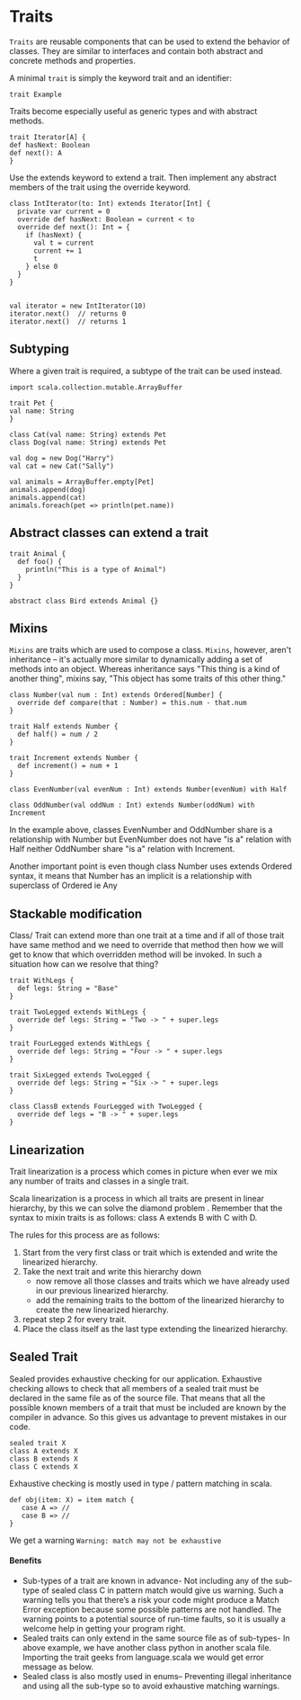 # Traits

`Traits` are reusable components that can be used to extend the behavior of classes. They are similar to interfaces and contain both abstract and concrete methods and properties.

A minimal `trait` is simply the keyword trait and an identifier:
```
trait Example
```

Traits become especially useful as generic types and with abstract methods.

```
trait Iterator[A] {
def hasNext: Boolean
def next(): A
}
```

Use the extends keyword to extend a trait. Then implement any abstract members of the trait using the override keyword. 

``` 
class IntIterator(to: Int) extends Iterator[Int] {
  private var current = 0
  override def hasNext: Boolean = current < to
  override def next(): Int = {
    if (hasNext) {
      val t = current
      current += 1
      t
    } else 0
  }
}


val iterator = new IntIterator(10)
iterator.next()  // returns 0
iterator.next()  // returns 1
```

## Subtyping
Where a given trait is required, a subtype of the trait can be used instead.

```
import scala.collection.mutable.ArrayBuffer

trait Pet {
val name: String
}

class Cat(val name: String) extends Pet
class Dog(val name: String) extends Pet

val dog = new Dog("Harry")
val cat = new Cat("Sally")

val animals = ArrayBuffer.empty[Pet]
animals.append(dog)
animals.append(cat)
animals.foreach(pet => println(pet.name))
```

## Abstract classes can extend a trait

```
trait Animal {
  def foo() {
    println("This is a type of Animal")
  }
}

abstract class Bird extends Animal {}
``` 
## Mixins
`Mixins` are traits which are used to compose a class.
`Mixins`, however, aren't inheritance – it's actually more similar to dynamically adding a set of methods into an object. Whereas inheritance says "This thing is a kind of another thing", mixins say, "This object has some traits of this other thing."
```
class Number(val num : Int) extends Ordered[Number] {
  override def compare(that : Number) = this.num - that.num
}

trait Half extends Number {
  def half() = num / 2
}

trait Increment extends Number {
  def increment() = num + 1
}

class EvenNumber(val evenNum : Int) extends Number(evenNum) with Half

class OddNumber(val oddNum : Int) extends Number(oddNum) with Increment
```

In the example above, classes EvenNumber and OddNumber share is a relationship with Number but EvenNumber does not have "is a" relation with Half neither OddNumber share "is a" relation with Increment.

Another important point is even though class Number uses extends Ordered syntax, it means that Number has an implicit is a relationship with superclass of Ordered ie Any

## Stackable modification
Class/ Trait can extend more than one trait at a time and if all of those trait have same method and we need to override that method then how we will get to know that which overridden method will be invoked. In such a situation how can we resolve that thing?


``` 
trait WithLegs {
  def legs: String = "Base"
}

trait TwoLegged extends WithLegs {
  override def legs: String = "Two -> " + super.legs
}

trait FourLegged extends WithLegs {
  override def legs: String = "Four -> " + super.legs
}

trait SixLegged extends TwoLegged {
  override def legs: String = "Six -> " + super.legs
}

class ClassB extends FourLegged with TwoLegged {
  override def legs = "B -> " + super.legs
}
```

## Linearization
Trait linearization is a process which comes in picture when ever we mix any number of traits and classes in a single trait.

Scala linearization is a process in which all traits are present in linear hierarchy, by this we can solve the diamond problem . Remember that the syntax to mixin traits is as follows: class A extends B with C with D.

The rules for this process are as follows:
1. Start from the very first class or trait which is extended and write the linearized hierarchy.
2. Take the next trait and write this hierarchy down
   * now remove all those classes and traits which we have already used in our previous linearized hierarchy.
   * add the remaining traits to the bottom of the linearized hierarchy to create the new linearized hierarchy.
3. repeat step 2 for every trait.
4. Place the class itself as the last type extending the linearized hierarchy.

## Sealed Trait 

Sealed provides exhaustive checking for our application. Exhaustive checking allows to check that all members of a sealed trait must be declared in the same file as of the source file. That means that all the possible known members of a trait that must be included are known by the compiler in advance. So this gives us advantage to prevent mistakes in our code. 

``` 
sealed trait X
class A extends X
class B extends X
class C extends X
```

Exhaustive checking is mostly used in type / pattern matching in scala. 

``` 
def obj(item: X) = item match {
   case A => //
   case B => //
}
```
We get a warning `Warning: match may not be exhaustive`

#### Benefits
* Sub-types of a trait are known in advance- Not including any of the sub-type of sealed class C in pattern match would give us warning. Such a warning tells you that there’s a risk your code might produce a Match Error exception because some possible patterns are not handled. The warning points to a potential source of run-time faults, so it is usually a welcome help in getting your program right.
* Sealed traits can only extend in the same source file as of sub-types- In above example, we have another class python in another scala file. Importing the trait geeks from language.scala we would get error message as below.
* Sealed class is also mostly used in enums– Preventing illegal inheritance and using all the sub-type so to avoid exhaustive matching warnings.

